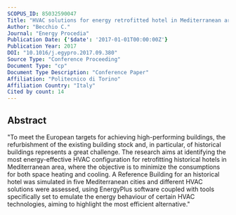 ```yaml
---
SCOPUS_ID: 85032590047
Title: "HVAC solutions for energy retrofitted hotel in Mediterranean area"
Author: "Becchio C."
Journal: "Energy Procedia"
Publication Date: {'$date': '2017-01-01T00:00:00Z'}
Publication Year: 2017
DOI: "10.1016/j.egypro.2017.09.380"
Source Type: "Conference Proceeding"
Document Type: "cp"
Document Type Description: "Conference Paper"
Affiliation: "Politecnico di Torino"
Affiliation Country: "Italy"
Cited by count: 14
---
```


## Abstract
"To meet the European targets for achieving high-performing buildings, the refurbishment of the existing building stock and, in particular, of historical buildings represents a great challenge. The research aims at identifying the most energy-effective HVAC configuration for retrofitting historical hotels in Mediterranean area, where the objective is to minimize the consumptions for both space heating and cooling. A Reference Building for an historical hotel was simulated in five Mediterranean cities and different HVAC solutions were assessed, using EnergyPlus software coupled with tools specifically set to emulate the energy behaviour of certain HVAC technologies, aiming to highlight the most efficient alternative."
